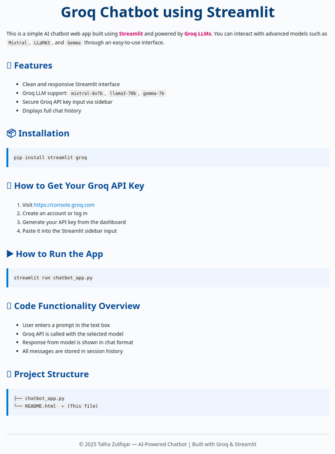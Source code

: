 <!DOCTYPE html>
<html lang="en">
<head>
    <meta charset="UTF-8">
    <title>Groq Chatbot with Streamlit</title>
    <style>
        body {
            font-family: 'Segoe UI', sans-serif;
            background-color: #f9fbfd;
            color: #222;
            line-height: 1.7;
            padding: 30px 40px;
            max-width: 900px;
            margin: auto;
        }
        h1 {
            color: #003d73;
            text-align: center;
            font-size: 2.5rem;
            margin-bottom: 10px;
        }
        h2 {
            color: #004c99;
            margin-top: 30px;
            font-size: 1.5rem;
        }
        pre {
            background-color: #eef5ff;
            padding: 15px;
            border-left: 5px solid #007acc;
            overflow-x: auto;
            font-size: 15px;
        }
        ul, ol {
            margin-left: 20px;
        }
        code {
            background: #eee;
            padding: 3px 6px;
            border-radius: 4px;
            font-family: monospace;
        }
        .highlight {
            color: #cc0066;
            font-weight: 600;
        }
        footer {
            margin-top: 50px;
            text-align: center;
            font-size: 14px;
            color: #555;
            border-top: 1px solid #ccc;
            padding-top: 15px;
        }
        a {
            color: #007acc;
            text-decoration: none;
        }
        a:hover {
            text-decoration: underline;
        }
    </style>
</head>
<body>

<h1>Groq Chatbot using Streamlit</h1>

<p>
This is a simple AI chatbot web app built using <span class="highlight">Streamlit</span> and powered by <span class="highlight">Groq LLMs</span>. 
You can interact with advanced models such as <code>Mixtral</code>, <code>LLaMA3</code>, and <code>Gemma</code> through an easy-to-use interface.
</p>

<h2>🔧 Features</h2>
<ul>
    <li>Clean and responsive Streamlit interface</li>
    <li>Groq LLM support: <code>mixtral-8x7b</code>, <code>llama3-70b</code>, <code>gemma-7b</code></li>
    <li>Secure Groq API key input via sidebar</li>
    <li>Displays full chat history</li>
</ul>

<h2>📦 Installation</h2>
<pre><code>pip install streamlit groq</code></pre>

<h2>🔑 How to Get Your Groq API Key</h2>
<ol>
    <li>Visit <a href="https://console.groq.com" target="_blank">https://console.groq.com</a></li>
    <li>Create an account or log in</li>
    <li>Generate your API key from the dashboard</li>
    <li>Paste it into the Streamlit sidebar input</li>
</ol>

<h2>▶️ How to Run the App</h2>
<pre><code>streamlit run chatbot_app.py</code></pre>

<h2>🧠 Code Functionality Overview</h2>
<ul>
    <li>User enters a prompt in the text box</li>
    <li>Groq API is called with the selected model</li>
    <li>Response from model is shown in chat format</li>
    <li>All messages are stored in session history</li>
</ul>

<h2>📁 Project Structure</h2>
<pre><code>├── chatbot_app.py
└── README.html  ← (This file)</code></pre>

<footer>
    © 2025 Talha Zulfiqar — AI-Powered Chatbot | Built with Groq & Streamlit
</footer>

</body>
</html>

